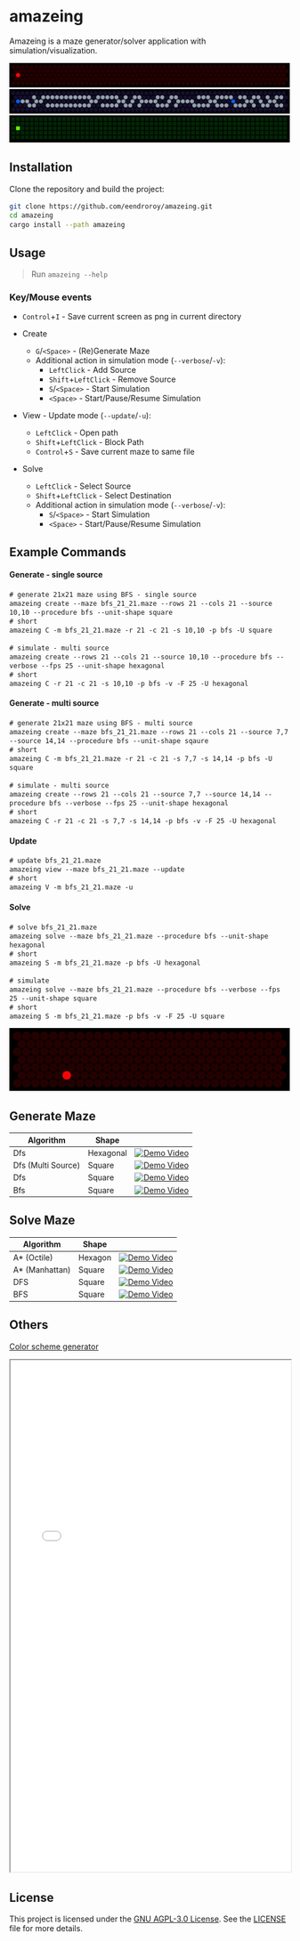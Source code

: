 # amazeing

Amazeing is a maze generator/solver application with simulation/visualization.

![title_animation_1.gif](assets/image/title_animation_1.gif)
![title_animation_2.gif](assets/image/title_animation_2.gif)
![title_animation_3.gif](assets/image/title_animation_3.gif)

## Installation

Clone the repository and build the project:

```sh
git clone https://github.com/eendroroy/amazeing.git
cd amazeing
cargo install --path amazeing
```

## Usage

>Run `amazeing --help`

### Key/Mouse events

- `Control`+`I` - Save current screen as png in current directory
- Create
    - `G`/`<Space>` - (Re)Generate Maze
    - Additional action in simulation mode (`--verbose`/`-v`):
        - `LeftClick` - Add Source
        - `Shift`+`LeftClick` - Remove Source
        - `S`/`<Space>` - Start Simulation
        - `<Space>` - Start/Pause/Resume Simulation

- View - Update mode (`--update`/`-u`):
    - `LeftClick` - Open path
    - `Shift`+`LeftClick` - Block Path
    - `Control`+`S` - Save current maze to same file

- Solve
    - `LeftClick` - Select Source
    - `Shift`+`LeftClick` - Select Destination
    - Additional action in simulation mode (`--verbose`/`-v`):
        - `S`/`<Space>` - Start Simulation
        - `<Space>` - Start/Pause/Resume Simulation

## Example Commands

#### Generate - single source

```shell
# generate 21x21 maze using BFS - single source
amazeing create --maze bfs_21_21.maze --rows 21 --cols 21 --source 10,10 --procedure bfs --unit-shape square
# short
amazeing C -m bfs_21_21.maze -r 21 -c 21 -s 10,10 -p bfs -U square

# simulate - multi source
amazeing create --rows 21 --cols 21 --source 10,10 --procedure bfs --verbose --fps 25 --unit-shape hexagonal
# short
amazeing C -r 21 -c 21 -s 10,10 -p bfs -v -F 25 -U hexagonal
```

#### Generate - multi source

```shell
# generate 21x21 maze using BFS - multi source
amazeing create --maze bfs_21_21.maze --rows 21 --cols 21 --source 7,7 --source 14,14 --procedure bfs --unit-shape sqaure
# short
amazeing C -m bfs_21_21.maze -r 21 -c 21 -s 7,7 -s 14,14 -p bfs -U square

# simulate - multi source
amazeing create --rows 21 --cols 21 --source 7,7 --source 14,14 --procedure bfs --verbose --fps 25 --unit-shape hexagonal
# short
amazeing C -r 21 -c 21 -s 7,7 -s 14,14 -p bfs -v -F 25 -U hexagonal
```

#### Update

```shell
# update bfs_21_21.maze
amazeing view --maze bfs_21_21.maze --update
# short
amazeing V -m bfs_21_21.maze -u
```

#### Solve

```shell
# solve bfs_21_21.maze
amazeing solve --maze bfs_21_21.maze --procedure bfs --unit-shape hexagonal
# short
amazeing S -m bfs_21_21.maze -p bfs -U hexagonal

# simulate
amazeing solve --maze bfs_21_21.maze --procedure bfs --verbose --fps 25 --unit-shape square
# short
amazeing S -m bfs_21_21.maze -p bfs -v -F 25 -U square
```

![demo.gif](assets/image/demo.gif)

## Generate Maze

| Algorithm          | Shape     |                                                                                                            |
|--------------------|-----------|------------------------------------------------------------------------------------------------------------|
| Dfs                | Hexagonal | [![Demo Video](https://img.youtube.com/vi/twafvSeVQOs/0.jpg)](https://www.youtube.com/watch?v=twafvSeVQOs) |
| Dfs (Multi Source) | Square    | [![Demo Video](https://img.youtube.com/vi/fL93bHyf6-M/0.jpg)](https://www.youtube.com/watch?v=fL93bHyf6-M) |
| Dfs                | Square    | [![Demo Video](https://img.youtube.com/vi/iyxUARc2T2g/0.jpg)](https://www.youtube.com/watch?v=iyxUARc2T2g) |
| Bfs                | Square    | [![Demo Video](https://img.youtube.com/vi/st8RLTgAuuE/0.jpg)](https://www.youtube.com/watch?v=st8RLTgAuuE) |

## Solve Maze

| Algorithm      | Shape   |                                                                                                            |
|----------------|---------|------------------------------------------------------------------------------------------------------------|
| A* (Octile)    | Hexagon | [![Demo Video](https://img.youtube.com/vi/MRt7X6JGDuo/0.jpg)](https://www.youtube.com/watch?v=MRt7X6JGDuo) |
| A* (Manhattan) | Square  | [![Demo Video](https://img.youtube.com/vi/LkxyikxTX6Y/0.jpg)](https://www.youtube.com/watch?v=LkxyikxTX6Y) |
| DFS            | Square  | [![Demo Video](https://img.youtube.com/vi/9F8XRL7lnIU/0.jpg)](https://www.youtube.com/shorts/9F8XRL7lnIU)  |
| BFS            | Square  | [![Demo Video](https://img.youtube.com/vi/h8q5vi68fz0/0.jpg)](https://www.youtube.com/shorts/h8q5vi68fz0)  |

## Others

[Color scheme generator](assets/scheme-generator.html)

<iframe src="assets/scheme-generator.html" width="100%" height="920px"></iframe>

## License

This project is licensed under the [GNU AGPL-3.0 License](https://www.gnu.org/licenses/agpl-3.0.html). 
See the [LICENSE](./LICENSE) file for more details.
